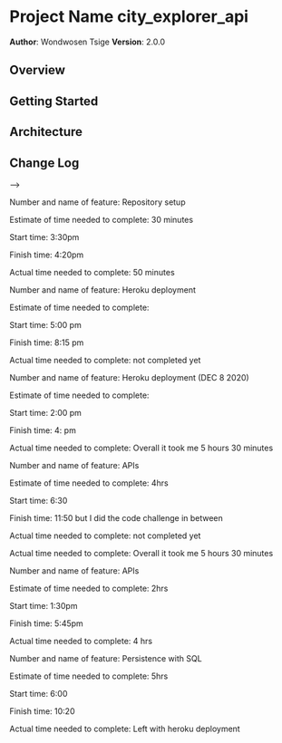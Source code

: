 # Project Name city_explorer_api

**Author**: Wondwosen Tsige
**Version**: 2.0.0

## Overview
<!-- Provide a high level overview of what this application is and why you are building it, beyond the fact that it's an assignment for this class. (i.e. What's your problem domain?) -->

## Getting Started
<!-- What are the steps that a user must take in order to build this app on their own machine and get it running? -->

## Architecture
<!-- Provide a detailed description of the application design. What technologies (languages, libraries, etc) you're using, and any other relevant design information. -->

## Change Log
<!-- Use this area to document the iterative changes made to your application as each feature is successfully implemented. Use time stamps. Here's an examples:

01-01-2001 4:59pm - Application now has a fully-functional express server, with a GET route for the location resource.

## Credits and Collaborations
<!-- Give credit (and a link) to other people or resources that helped you build this application. -->
-->

Number and name of feature: Repository setup

Estimate of time needed to complete: 30 minutes

Start time: 3:30pm

Finish time: 4:20pm

Actual time needed to complete: 50 minutes



Number and name of feature: Heroku deployment

Estimate of time needed to complete: 

Start time: 5:00 pm

Finish time: 8:15 pm

Actual time needed to complete: not completed yet


Number and name of feature: Heroku deployment (DEC 8 2020)

Estimate of time needed to complete: 

Start time: 2:00 pm

Finish time: 4: pm

Actual time needed to complete: Overall it took me 5 hours 30 minutes


Number and name of feature: APIs

Estimate of time needed to complete: 4hrs

Start time: 6:30

Finish time: 11:50 but I did the code challenge in between

Actual time needed to complete: not completed yet


Actual time needed to complete: Overall it took me 5 hours 30 minutes


Number and name of feature: APIs

Estimate of time needed to complete: 2hrs

Start time: 1:30pm

Finish time: 5:45pm

Actual time needed to complete: 4 hrs



Number and name of feature: Persistence with SQL

Estimate of time needed to complete: 5hrs

Start time: 6:00

Finish time: 10:20

Actual time needed to complete: Left with heroku deployment